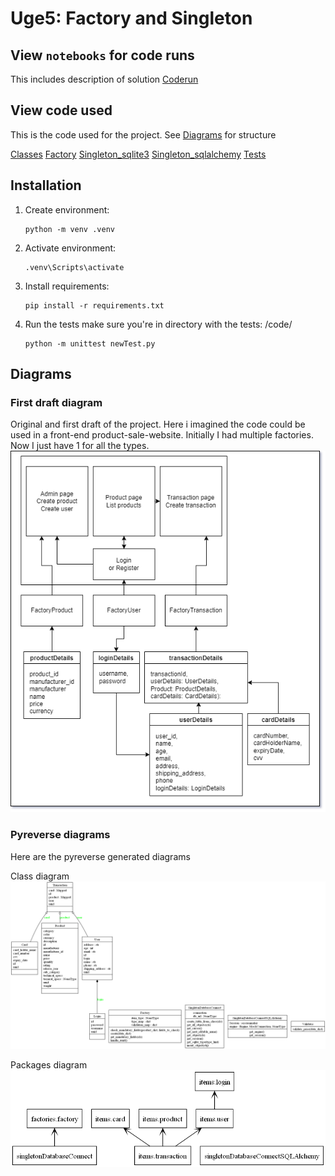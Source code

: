 # Uge5: Factory and Singleton

## View `notebooks` for code runs
This includes description of solution
[Coderun](notebooks/coderun.ipynb)

## View code used
This is the code used for the project. See [Diagrams](#diagrams) for structure

[Classes](code/items/)
[Factory](code/factories/factory.py)
[Singleton_sqlite3](code/singletonDatabaseConnect.py)
[Singleton_sqlalchemy](code/singletonDatabaseConnectSQLAlchemy.py)
[Tests](code/newTest.py)

## Installation

1. Create environment:
    ```
    python -m venv .venv
    ```

2. Activate environment:
    ```
    .venv\Scripts\activate
    ```

3. Install requirements:
    ```
    pip install -r requirements.txt
    ```

4. Run the tests
make sure you're in directory with the tests: /code/
    ```
    python -m unittest newTest.py
    ```

## Diagrams

### First draft diagram
Original and first draft of the project. Here i imagined the code could be used in a front-end product-sale-website.
Initially I had multiple factories. Now I just have 1 for all the types.
![First draft of project](diagrams/flowchart_draft_1.png)

### Pyreverse diagrams
Here are the pyreverse generated diagrams

Class diagram
![Pyreverse_classes](diagrams/classes_Uge5.png)

Packages diagram
![Pyreverse_packages](diagrams/packages_Uge5.png)
